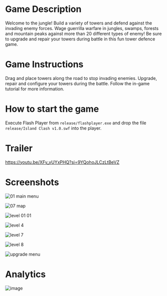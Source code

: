 # Game Description

Welcome to the jungle! Build a variety of towers and defend against the invading enemy forces. Wage guerrilla warfare in jungles, swamps, forests and mountain peaks against more than 20 different types of enemy! Be sure to upgrade and repair your towers during battle in this fun tower defence game.

# Game Instructions

Drag and place towers along the road to stop invading enemies. Upgrade, repair and configure your towers during the battle. Follow the in-game tutorial for more information.

# How to start the game

Execute Flash Player from `release/flashplayer.exe` and drop the file `release/Island Clash v1.0.swf` into the player.

# Trailer

https://youtu.be/XFv_vUYxPHQ?si=9YQohoJLCzLtBeVZ

# Screenshots

![01 main menu](https://github.com/cont-kolomeets/island-clash/assets/5318527/92940400-4dc0-4b31-891b-ac26c70f582d)

![07 map](https://github.com/cont-kolomeets/island-clash/assets/5318527/7d1ccb0f-6468-44c9-9538-a4a19e23682d)

![level 01 01](https://github.com/cont-kolomeets/island-clash/assets/5318527/45304d46-a46e-40a0-8a0c-27c111ac1fa6)


![level 4](https://github.com/cont-kolomeets/island-clash/assets/5318527/48100838-9bd5-4dc6-829d-ffd95f018ac2)

![level 7](https://github.com/cont-kolomeets/island-clash/assets/5318527/e74ea1e7-c6a5-46e6-b452-cbfe55e11a66)

![level 8](https://github.com/cont-kolomeets/island-clash/assets/5318527/a57a5ca7-572d-4e1b-8ef7-0249a6aed252)

![upgrade menu](https://github.com/cont-kolomeets/island-clash/assets/5318527/5bd1798c-157a-433c-ac01-d57ed73930ee)

# Analytics

![image](https://github.com/cont-kolomeets/island-clash/assets/5318527/dc826838-dfcd-4b2d-883c-e24395cdcf65)
